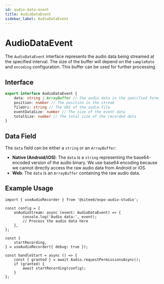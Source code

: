 ```yaml
---
id: audio-data-event
title: AudioDataEvent
sidebar_label: AudioDataEvent
---
```


# AudioDataEvent

The `AudioDataEvent` interface represents the audio data being streamed at the specified interval. The size of the buffer will depend on the `sampleRate` and `encoding` configuration. This buffer can be used for further processing.

## Interface

```ts
export interface AudioDataEvent {
    data: string | ArrayBuffer // The audio data in the specified format
    position: number // The position in the stream
    fileUri: string // The URI of the audio file
    eventDataSize: number // The size of the event data
    totalSize: number // The total size of the recorded data
}
```

## Data Field

The `data` field can be either a `string` or an `ArrayBuffer`:

- **Native (Android/iOS)**: The `data` is a `string` representing the base64-encoded version of the audio binary. We use base64 encoding because we cannot directly access the raw audio data from Android or iOS.
- **Web**: The `data` is an `ArrayBuffer` containing the raw audio data.

## Example Usage

```tsx
import { useAudioRecorder } from '@siteed/expo-audio-studio';

const config = {
    onAudioStream: async (event: AudioDataEvent) => {
        console.log('Audio data:', event);
        // Process the audio data here
    },
};

const {
    startRecording,
} = useAudioRecorder({ debug: true });

const handleStart = async () => {
    const { granted } = await Audio.requestPermissionsAsync();
    if (granted) {
        await startRecording(config);
    }
};

```
